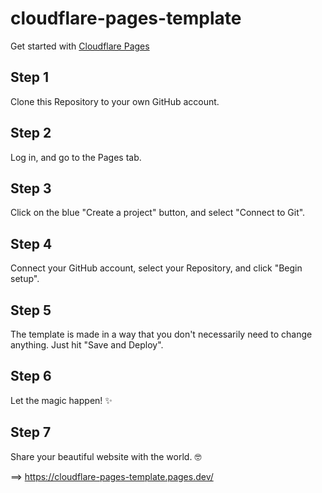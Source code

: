 # cloudflare-pages-template

Get started with [Cloudflare Pages](https://pages.cloudflare.com/)

## Step 1

Clone this Repository to your own GitHub account.

## Step 2

Log in, and go to the Pages tab.

## Step 3

Click on the blue "Create a project" button, and select "Connect to Git".

## Step 4

Connect your GitHub account, select your Repository, and click "Begin setup".

## Step 5

The template is made in a way that you don't necessarily need to change anything. Just hit "Save and Deploy".

## Step 6

Let the magic happen! ✨

## Step 7

Share your beautiful website with the world. 🤓

==> https://cloudflare-pages-template.pages.dev/
